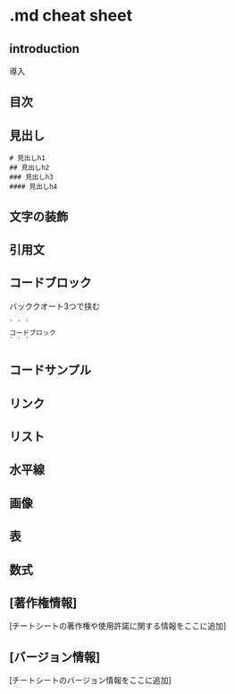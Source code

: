 # .md cheat sheet

## introduction

導入

## 目次


## 見出し
```
# 見出しh1
## 見出しh2
### 見出しh3
#### 見出しh4
```

## 文字の装飾


## 引用文


## コードブロック
バッククオート3つで挟む

```
` ` `
コードブロック
` ` `
```

## コードサンプル


## リンク


## リスト


## 水平線


## 画像


## 表


## 数式




[著作権情報]
-------------
[チートシートの著作権や使用許諾に関する情報をここに追加]

[バージョン情報]
-----------------
[チートシートのバージョン情報をここに追加]
